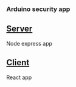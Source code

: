 ### Arduino security app

## [Server][e4df8920]
Node express app

## [Client][f8c57dcd]
React app

  [e4df8920]: ./server "Server"
  [f8c57dcd]: ./client "Client"
